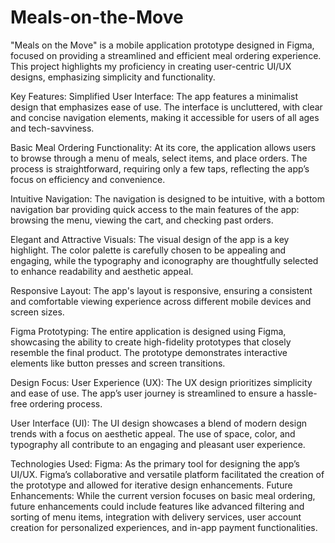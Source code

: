 # Meals-on-the-Move

"Meals on the Move" is a mobile application prototype designed in Figma, focused on providing a streamlined and efficient meal ordering experience. This project highlights my proficiency in creating user-centric UI/UX designs, emphasizing simplicity and functionality.

Key Features:
Simplified User Interface: The app features a minimalist design that emphasizes ease of use. The interface is uncluttered, with clear and concise navigation elements, making it accessible for users of all ages and tech-savviness.

Basic Meal Ordering Functionality: At its core, the application allows users to browse through a menu of meals, select items, and place orders. The process is straightforward, requiring only a few taps, reflecting the app’s focus on efficiency and convenience.

Intuitive Navigation: The navigation is designed to be intuitive, with a bottom navigation bar providing quick access to the main features of the app: browsing the menu, viewing the cart, and checking past orders.

Elegant and Attractive Visuals: The visual design of the app is a key highlight. The color palette is carefully chosen to be appealing and engaging, while the typography and iconography are thoughtfully selected to enhance readability and aesthetic appeal.

Responsive Layout: The app's layout is responsive, ensuring a consistent and comfortable viewing experience across different mobile devices and screen sizes.

Figma Prototyping: The entire application is designed using Figma, showcasing the ability to create high-fidelity prototypes that closely resemble the final product. The prototype demonstrates interactive elements like button presses and screen transitions.

Design Focus:
User Experience (UX): The UX design prioritizes simplicity and ease of use. The app’s user journey is streamlined to ensure a hassle-free ordering process.

User Interface (UI): The UI design showcases a blend of modern design trends with a focus on aesthetic appeal. The use of space, color, and typography all contribute to an engaging and pleasant user experience.

Technologies Used:
Figma: As the primary tool for designing the app’s UI/UX. Figma’s collaborative and versatile platform facilitated the creation of the prototype and allowed for iterative design enhancements.
Future Enhancements:
While the current version focuses on basic meal ordering, future enhancements could include features like advanced filtering and sorting of menu items, integration with delivery services, user account creation for personalized experiences, and in-app payment functionalities.
